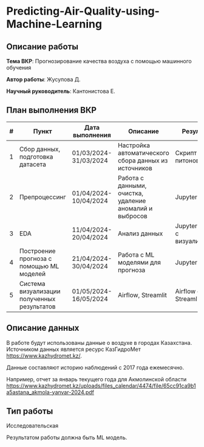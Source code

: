 # Predicting-Air-Quality-using-Machine-Learning

## Описание работы

**Тема ВКР**: Прогнозирование качества воздуха с помощью машинного обучения

**Автор работы**: Жусупова Д.

**Научный руководитель**: Кантонистова Е.

## План выполнения ВКР

|# | Пункт                                        | Дата выполнения       | Описание                                               | Результаты                           |
|--|----------------------------------------------|-----------------------|--------------------------------------------------------|--------------------------------------|
|1 | Сбор данных, подготовка датасета             | 01/03/2024-31/03/2024 | Настройка автоматического сбора данных из источников   | Скрипт питоновский                   |
|2 | Препроцессинг                                | 01/04/2024-10/04/2024 | Работа с данными, очистка, удаление аномалий и выбросов| Jupyter ноутбук                      |
|3 | EDA                                          | 11/04/2024-20/04/2024 | Анализ данных                                          | Jupyter ноутбук с визуализациями     |
|4 | Построение прогноза с помощью ML моделей     | 21/04/2024-30/04/2024 | Работа с ML моделями для прогноза                      | Jupyter ноутбук                      |
|5 | Система визуализации полученных результатов  | 01/05/2024-16/05/2024 | Airflow, Streamlit                                     | Airflow dags, Streamlit app          |

## Описание данных
В работе будут использованы данные о воздухе в городах Казахстана. Источником данных является ресурс КазГидроМет https://www.kazhydromet.kz/.

Данные составляют историю наблюдений с 2017 года ежемесячно. 

Например, отчет за январь текущего года для Акмолинской области https://www.kazhydromet.kz/uploads/files_calendar/4474/file/65cc91ca9b1a5astana_akmola-yanvar-2024.pdf

## Тип работы

Исследовательская

Результатом работы должна быть ML модель.
